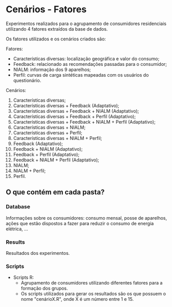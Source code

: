 # Cenários - Fatores

Experimentos realizados para o agrupamento de consumidores residenciais utilizando 4 fatores extraídos da base de dados.

Os fatores utilizados e os cenários criados são:

Fatores:
* Características diversas: localização geográfica e valor do consumo;
* Feedback: relacionado as recomendações passadas para o consumidor;
* NIALM: informação dos 9 aparelhos;
* Perfil: curvas de carga sintéticas mapeadas com os usuários do questionário.

Cenários:
1. Características diversas;
2. Características diversas + Feedback (Adaptativo);
3. Características diversas + Feedback + NIALM (Adaptativo);
4. Características diversas + Feedback + Perfil (Adaptativo);
5. Características diversas + Feedback + NIALM + Perfil (Adaptativo);
6. Características diversas + NIALM;
7. Características diversas + Perfil;
8. Características diversas + NIALM + Perfil;
9. Feedback (Adaptativo);
10. Feedback + NIALM (Adaptativo);
11. Feedback + Perfil (Adaptativo);
12. Feedback + NIALM + Perfil (Adaptativo);
13. NIALM;
14. NIALM + Perfil;
15. Perfil.


## O que contém em cada pasta?

### Database

Informações sobre os consumidores: consumo mensal, posse de aparelhos, ações que estão dispostos a fazer para reduzir o consumo de energia elétrica, ...

### Results

Resultados dos experimentos.

### Scripts

* Scripts R:
	* Agrupamento de consumidores utilizando diferentes fatores para a formação dos grupos.
	* Os scripts utilizados para gerar os resultados são os que possuem o nome "cenárioX.R", onde X é um número entre 1 e 15.



